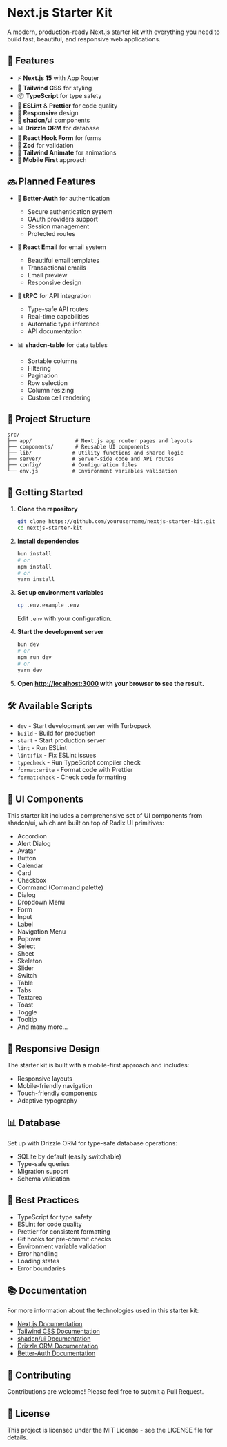 # Next.js Starter Kit

A modern, production-ready Next.js starter kit with everything you need to build fast, beautiful, and responsive web applications.

## 🚀 Features

- ⚡️ **Next.js 15** with App Router
- 🎨 **Tailwind CSS** for styling
- 📦 **TypeScript** for type safety
- 🎯 **ESLint** & **Prettier** for code quality
- 📱 **Responsive** design
- 🎨 **shadcn/ui** components
- 📊 **Drizzle ORM** for database
- 🔄 **React Hook Form** for forms
- 📝 **Zod** for validation
- 🎨 **Tailwind Animate** for animations
- 📱 **Mobile First** approach

## 🔜 Planned Features

- 🔐 **Better-Auth** for authentication

  - Secure authentication system
  - OAuth providers support
  - Session management
  - Protected routes

- 📧 **React Email** for email system

  - Beautiful email templates
  - Transactional emails
  - Email preview
  - Responsive design

- 🔄 **tRPC** for API integration

  - Type-safe API routes
  - Real-time capabilities
  - Automatic type inference
  - API documentation

- 📊 **shadcn-table** for data tables

  - Sortable columns
  - Filtering
  - Pagination
  - Row selection
  - Column resizing
  - Custom cell rendering

## 📁 Project Structure

```
src/
├── app/              # Next.js app router pages and layouts
├── components/       # Reusable UI components
├── lib/             # Utility functions and shared logic
├── server/          # Server-side code and API routes
├── config/          # Configuration files
└── env.js           # Environment variables validation
```

## 🚀 Getting Started

1. **Clone the repository**

   ```bash
   git clone https://github.com/yourusername/nextjs-starter-kit.git
   cd nextjs-starter-kit
   ```

2. **Install dependencies**

   ```bash
   bun install
   # or
   npm install
   # or
   yarn install
   ```

3. **Set up environment variables**

   ```bash
   cp .env.example .env
   ```

   Edit `.env` with your configuration.

4. **Start the development server**

   ```bash
   bun dev
   # or
   npm run dev
   # or
   yarn dev
   ```

5. **Open [http://localhost:3000](http://localhost:3000) with your browser to see the result.**

## 🛠️ Available Scripts

- `dev` - Start development server with Turbopack
- `build` - Build for production
- `start` - Start production server
- `lint` - Run ESLint
- `lint:fix` - Fix ESLint issues
- `typecheck` - Run TypeScript compiler check
- `format:write` - Format code with Prettier
- `format:check` - Check code formatting

## 🎨 UI Components

This starter kit includes a comprehensive set of UI components from shadcn/ui, which are built on top of Radix UI primitives:

- Accordion
- Alert Dialog
- Avatar
- Button
- Calendar
- Card
- Checkbox
- Command (Command palette)
- Dialog
- Dropdown Menu
- Form
- Input
- Label
- Navigation Menu
- Popover
- Select
- Sheet
- Skeleton
- Slider
- Switch
- Table
- Tabs
- Textarea
- Toast
- Toggle
- Tooltip
- And many more...

## 📱 Responsive Design

The starter kit is built with a mobile-first approach and includes:

- Responsive layouts
- Mobile-friendly navigation
- Touch-friendly components
- Adaptive typography

## 📊 Database

Set up with Drizzle ORM for type-safe database operations:

- SQLite by default (easily switchable)
- Type-safe queries
- Migration support
- Schema validation

## 🎯 Best Practices

- TypeScript for type safety
- ESLint for code quality
- Prettier for consistent formatting
- Git hooks for pre-commit checks
- Environment variable validation
- Error handling
- Loading states
- Error boundaries

## 📚 Documentation

For more information about the technologies used in this starter kit:

- [Next.js Documentation](https://nextjs.org/docs)
- [Tailwind CSS Documentation](https://tailwindcss.com/docs)
- [shadcn/ui Documentation](https://ui.shadcn.com)
- [Drizzle ORM Documentation](https://orm.drizzle.team)
- [Better-Auth Documentation](https://www.better-auth.com/)

## 🤝 Contributing

Contributions are welcome! Please feel free to submit a Pull Request.

## 📄 License

This project is licensed under the MIT License - see the LICENSE file for details.
